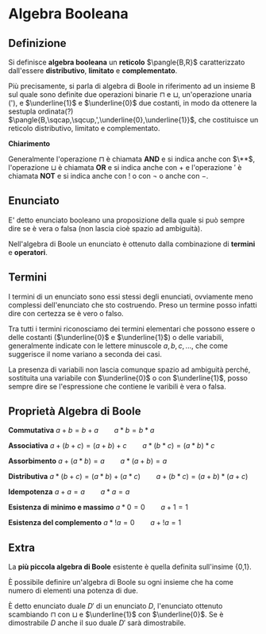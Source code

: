 # Algebra Booleana


## Definizione

Si definisce **algebra booleana** un **reticolo** $\pangle{B,R}$ caratterizzato dall'essere **distributivo**, **limitato** e **complementato**.

Più precisamente, si parla di algebra di Boole in riferimento ad un insieme B sul quale sono definite due operazioni binarie $\sqcap$ e $\sqcup$, un'operazione unaria ('), e $\underline{1}$ e $\underline{0}$ due costanti, in modo da ottenere la sestupla ordinata(?) $\pangle{B,\sqcap,\sqcup,',\underline{0},\underline{1}}$, che costituisce un reticolo distributivo, limitato e complementato.

**Chiarimento**

Generalmente l'operazione $\sqcap$ è chiamata **AND** e si indica anche con $\**$, l'operazione $\sqcup$ è chiamata **OR** e si indica anche con $+$ e l'operazione $'$ è chiamata **NOT** e si indica anche con $!$ o con $\neg$ o anche con $-$. 

## Enunciato

E' detto enunciato booleano una proposizione della quale si può sempre dire se è vera o falsa (non lascia cioè spazio ad ambiguità).

Nell'algebra di Boole un enunciato è ottenuto dalla combinazione di **termini** e **operatori**.

## Termini

I termini di un enunciato sono essi stessi degli enunciati, ovviamente meno complessi dell'enunciato che sto costruendo. Preso un termine posso infatti dire con certezza se è vero o falso.

Tra tutti i termini riconosciamo dei termini elementari che possono essere o delle costanti ($\underline{0}$ e $\underline{1}$) o delle variabili, generalmente indicate con le lettere minuscole $a,b,c,...$, che come suggerisce il nome variano a seconda dei casi.

La presenza di variabili non lascia comunque spazio ad ambiguità perché, sostituita una variabile con $\underline{0}$ o con $\underline{1}$, posso sempre dire se l'espressione che contiene le varibili è vera o falsa.

## Proprietà Algebra di Boole

**Commutativa**
$a+b=b+a \qquad a*b=b*a$

**Associativa**
$a+(b+c)=(a+b)+c \qquad a*(b*c)=(a*b)*c$

**Assorbimento**
$a+(a*b)=a \qquad a*(a+b)=a$

**Distributiva**
$a*(b+c)=(a*b)+(a*c) \qquad a+(b*c)=(a+b)*(a+c)$

**Idempotenza**
$a+a=a \qquad a*a=a$

**Esistenza di minimo e massimo**
$a*0=0 \qquad a+1=1$

**Esistenza del complemento**
$a*!a=0 \qquad a+!a=1$

## Extra

La **più piccola algebra di Boole** esistente è quella definita sull'insime {0,1}.

È possibile definire un'algebra di Boole su ogni insieme che ha come numero di elementi una potenza di due.

È detto enunciato duale $D'$ di un enunciato $D$, l'enunciato ottenuto scambiando $\sqcap$ con $\sqcup$ e $\underline{1}$ con $\underline{0}$. Se è dimostrabile $D$ anche il suo duale $D'$ sarà dimostrabile.

